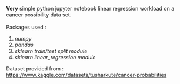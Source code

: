 **Very** simple python jupyter notebook linear regression workload on a cancer possibility data set.<br>
<br>Packages used :

 1. *numpy*
 2. *pandas* 
 3. *sklearn train/test split module* 
 4. *sklearn linear_regression module*

Dataset provided from : https://www.kaggle.com/datasets/tusharkute/cancer-probabilities

